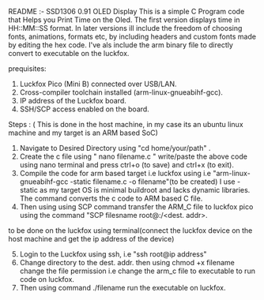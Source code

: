 README :- SSD1306 0.91 OLED Display
This is a simple C Program code that Helps you Print Time on the Oled. The first version displays time in HH::MM::SS format.
In later versions ill include the freedom of choosing fonts, animations, formats etc, by including headers and custom fonts made by editing the hex code.
I've als include the arm binary file to directly convert to executable on the luckfox.


prequisites:

1. Luckfox Pico (Mini B) connected over USB/LAN.
2. Cross-compiler toolchain installed (arm-linux-gnueabihf-gcc).
3. IP address of the Luckfox board.
4. SSH/SCP access enabled on the board.


Steps : ( This is done in the host machine, in my case its an ubuntu linux machine and my target is an ARM based SoC)

1. Navigate to Desired Directory using "cd home/your/path" .
2. Create the c file using " nano filename.c " write/paste the above code using nano terminal and press ctrl+o (to save) and ctrl+x (to exit).
3. Compile the code for arm based target i.e luckfox using i.e "arm-linux-gnueabihf-gcc -static filename.c -o filename"(to be created)
   I use -static as my target OS is minimal buildroot and lacks dynamic libraries. The command converts the c code to ARM based C file.
4. Then using using SCP command transfer the ARM_C file to luckfox pico using the command "SCP filesname root@<luckfoxip>:/<dest. addr>.

to be done on the luckfox using terminal(connect the luckfox device on the host machine and get the ip address of the device)

5. Login to the Luckfox using ssh, i.e "ssh root@ip address"
6. Change directory to the dest. addr. then using chmod +x filename change the file permission i.e change the arm_c file to executable to run code on luckfox.
7. Then using command ./filename run the executable on luckfox.
